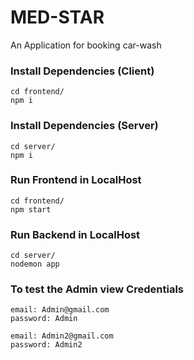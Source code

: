 # MED-STAR
An Application for booking car-wash

### Install Dependencies (Client)

```
cd frontend/
npm i
```

### Install Dependencies (Server)

```
cd server/
npm i
```

### Run Frontend in LocalHost

```
cd frontend/
npm start
```

### Run Backend in LocalHost

```
cd server/
nodemon app
```

### To test the Admin view Credentials

```
email: Admin@gmail.com
password: Admin

email: Admin2@gmail.com
password: Admin2

```